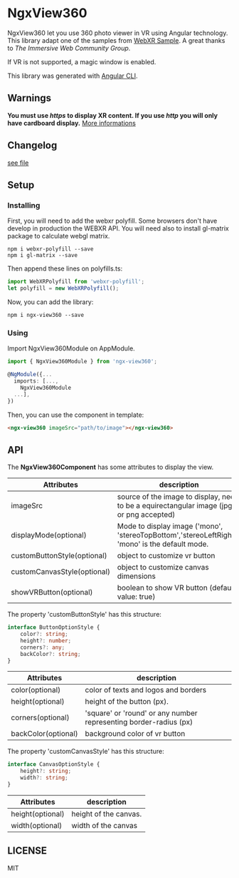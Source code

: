 # NgxView360

NgxView360 let you use 360 photo viewer in VR using Angular technology.
This library adapt one of the samples from [WebXR Sample](https://github.com/immersive-web/webxr-samples).
A great thanks to *The Immersive Web Community Group*.

If VR is not supported, a magic window is enabled.

This library was generated with [Angular CLI](https://github.com/angular/angular-cli).


## Warnings

**You must use _https_ to display XR content. If you use _http_ you will only have cardboard display.**
[More informations](https://www.w3.org/TR/webxr/)



## Changelog

[see file](changelog.md)

## Setup

### Installing

First, you will need to add the webxr polyfill. Some browsers don't have develop in production the WEBXR API.
You will need also to install gl-matrix package to calculate webgl matrix.

````
npm i webxr-polyfill --save
npm i gl-matrix --save
````

Then append these lines on polyfills.ts:

```typescript
import WebXRPolyfill from 'webxr-polyfill';
let polyfill = new WebXRPolyfill();
```

Now, you can add the library:

````
npm i ngx-view360 --save
````

### Using

Import NgxView360Module on AppModule.

```typescript
import { NgxView360Module } from 'ngx-view360';

@NgModule({...
  imports: [...,
    NgxView360Module
  ...],
})
```

Then, you can use the component in template:

```html
<ngx-view360 imageSrc="path/to/image"></ngx-view360>
```

## API

The **NgxView360Component** has some attributes to display the view.

Attributes | description
------------ | -------------
imageSrc | source of the image to display, need to be a equirectangular image (jpg or png accepted)
displayMode(optional) | Mode to display image ('mono', 'stereoTopBottom','stereoLeftRight'). 'mono' is the default mode.
customButtonStyle(optional) | object to customize vr button
customCanvasStyle(optional) | object to customize canvas dimensions
showVRButton(optional) | boolean to show VR button (default value: true)

The property 'customButtonStyle' has this structure:

```typescript
interface ButtonOptionStyle {
    color?: string;
    height?: number;
    corners?: any;
    backColor?: string;
}
```

Attributes | description
------------ | -------------
color(optional) | color of texts and logos and borders
height(optional) | height of the button (px).
corners(optional) | 'square' or 'round' or any number representing border-radius (px)
backColor(optional) | background color of vr button


The property 'customCanvasStyle' has this structure:

```typescript
interface CanvasOptionStyle {
    height?: string;
    width?: string;
}
```

Attributes | description
------------ | -------------
height(optional) | height of the canvas.
width(optional) | width of the canvas




## LICENSE

MIT

